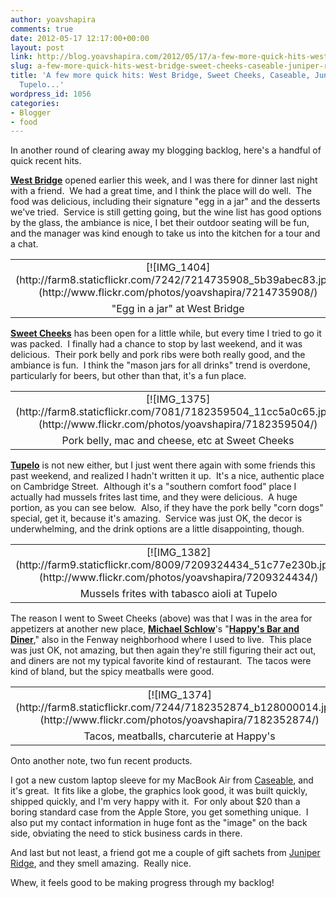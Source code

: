```yaml
---
author: yoavshapira
comments: true
date: 2012-05-17 12:17:00+00:00
layout: post
link: http://blog.yoavshapira.com/2012/05/17/a-few-more-quick-hits-west-bridge-sweet-cheeks-caseable-juniper-ridge-tupelo/
slug: a-few-more-quick-hits-west-bridge-sweet-cheeks-caseable-juniper-ridge-tupelo
title: 'A few more quick hits: West Bridge, Sweet Cheeks, Caseable, Juniper Ridge,
  Tupelo...'
wordpress_id: 1056
categories:
- Blogger
- food
---
```


In another round of clearing away my blogging backlog, here's a handful of quick recent hits.  
  
**[West Bridge](http://boston.eater.com/archives/2012/05/14/west-bridge-opens-tomorrow-514-in-kendall-square.php)** opened earlier this week, and I was there for dinner last night with a friend.  We had a great time, and I think the place will do well.  The food was delicious, including their signature "egg in a jar" and the desserts we've tried.  Service is still getting going, but the wine list has good options by the glass, the ambiance is nice, I bet their outdoor seating will be fun, and the manager was kind enough to take us into the kitchen for a tour and a chat.  
  


<table cellpadding="0" align="center" style="margin-left:auto;margin-right:auto;text-align:center;" cellspacing="0" class="tr-caption-container" ><tbody ><tr >
<td style="text-align:center;" >[![IMG_1404](http://farm8.staticflickr.com/7242/7214735908_5b39abec83.jpg)](http://www.flickr.com/photos/yoavshapira/7214735908/)
</td></tr><tr >
<td style="text-align:center;" class="tr-caption" >"Egg in a jar" at West Bridge
</td></tr></tbody></table>

  
[**Sweet Cheeks**](http://www.sweetcheeksq.com/) has been open for a little while, but every time I tried to go it was packed.  I finally had a chance to stop by last weekend, and it was delicious.  Their pork belly and pork ribs were both really good, and the ambiance is fun.  I think the "mason jars for all drinks" trend is overdone, particularly for beers, but other than that, it's a fun place.  
  


<table cellpadding="0" align="center" style="margin-left:auto;margin-right:auto;text-align:center;" cellspacing="0" class="tr-caption-container" ><tbody ><tr >
<td style="text-align:center;" >[![IMG_1375](http://farm8.staticflickr.com/7081/7182359504_11cc5a0c65.jpg)](http://www.flickr.com/photos/yoavshapira/7182359504/)
</td></tr><tr >
<td style="text-align:center;" class="tr-caption" >Pork belly, mac and cheese, etc at Sweet Cheeks
</td></tr></tbody></table>

  
**[Tupelo](http://tupelo02139.com/)** is not new either, but I just went there again with some friends this past weekend, and realized I hadn't written it up.  It's a nice, authentic place on Cambridge Street.  Although it's a "southern comfort food" place I actually had mussels frites last time, and they were delicious.  A huge portion, as you can see below.  Also, if they have the pork belly "corn dogs" special, get it, because it's amazing.  Service was just OK, the decor is underwhelming, and the drink options are a little disappointing, though.  
  


<table cellpadding="0" align="center" style="margin-left:auto;margin-right:auto;text-align:center;" cellspacing="0" class="tr-caption-container" ><tbody ><tr >
<td style="text-align:center;" >[![IMG_1382](http://farm9.staticflickr.com/8009/7209324434_51c77e230b.jpg)](http://www.flickr.com/photos/yoavshapira/7209324434/)
</td></tr><tr >
<td style="text-align:center;" class="tr-caption" >Mussels frites with tabasco aioli at Tupelo
</td></tr></tbody></table>

  
The reason I went to Sweet Cheeks (above) was that I was in the area for appetizers at another new place, **[Michael Schlow](http://www.michaelschlow.com/)**'s "**[Happy's Bar and Diner](http://boston.eater.com/archives/2012/05/01/happys-bar-kitchen-opens-tomorrow.php)**," also in the Fenway neighborhood where I used to live.  This place was just OK, not amazing, but then again they're still figuring their act out, and diners are not my typical favorite kind of restaurant.  The tacos were kind of bland, but the spicy meatballs were good.  
  


<table cellpadding="0" align="center" style="margin-left:auto;margin-right:auto;text-align:center;" cellspacing="0" class="tr-caption-container" ><tbody ><tr >
<td style="text-align:center;" >[![IMG_1374](http://farm8.staticflickr.com/7244/7182352874_b128000014.jpg)](http://www.flickr.com/photos/yoavshapira/7182352874/)
</td></tr><tr >
<td style="text-align:center;" class="tr-caption" >Tacos, meatballs, charcuterie at Happy's
</td></tr></tbody></table>

  
Onto another note, two fun recent products.  
  
I got a new custom laptop sleeve for my MacBook Air from [Caseable](http://www.caseable.com/), and it's great.  It fits like a globe, the graphics look good, it was built quickly, shipped quickly, and I'm very happy with it.  For only about $20 than a boring standard case from the Apple Store, you get something unique.  I also put my contact information in huge font as the "image" on the back side, obviating the need to stick business cards in there.  
  
And last but not least, a friend got me a couple of gift sachets from [Juniper Ridge](http://www.juniperridge.com/sumbc_sachets.htm), and they smell amazing.  Really nice.  
  
Whew, it feels good to be making progress through my backlog!  
  
  
  
  

